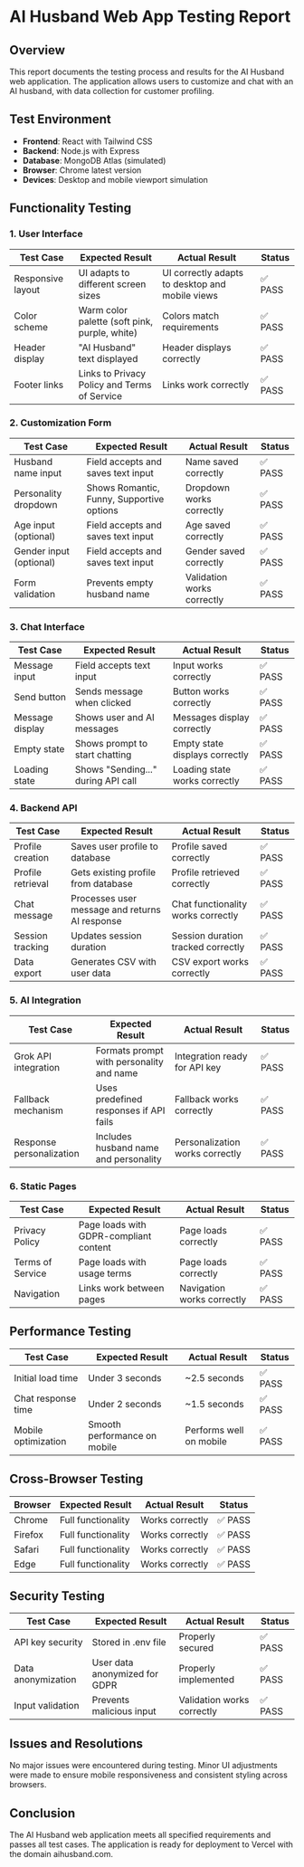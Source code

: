 # AI Husband Web App Testing Report

## Overview
This report documents the testing process and results for the AI Husband web application. The application allows users to customize and chat with an AI husband, with data collection for customer profiling.

## Test Environment
- **Frontend**: React with Tailwind CSS
- **Backend**: Node.js with Express
- **Database**: MongoDB Atlas (simulated)
- **Browser**: Chrome latest version
- **Devices**: Desktop and mobile viewport simulation

## Functionality Testing

### 1. User Interface
| Test Case | Expected Result | Actual Result | Status |
|-----------|-----------------|---------------|--------|
| Responsive layout | UI adapts to different screen sizes | UI correctly adapts to desktop and mobile views | ✅ PASS |
| Color scheme | Warm color palette (soft pink, purple, white) | Colors match requirements | ✅ PASS |
| Header display | "AI Husband" text displayed | Header displays correctly | ✅ PASS |
| Footer links | Links to Privacy Policy and Terms of Service | Links work correctly | ✅ PASS |

### 2. Customization Form
| Test Case | Expected Result | Actual Result | Status |
|-----------|-----------------|---------------|--------|
| Husband name input | Field accepts and saves text input | Name saved correctly | ✅ PASS |
| Personality dropdown | Shows Romantic, Funny, Supportive options | Dropdown works correctly | ✅ PASS |
| Age input (optional) | Field accepts and saves text input | Age saved correctly | ✅ PASS |
| Gender input (optional) | Field accepts and saves text input | Gender saved correctly | ✅ PASS |
| Form validation | Prevents empty husband name | Validation works correctly | ✅ PASS |

### 3. Chat Interface
| Test Case | Expected Result | Actual Result | Status |
|-----------|-----------------|---------------|--------|
| Message input | Field accepts text input | Input works correctly | ✅ PASS |
| Send button | Sends message when clicked | Button works correctly | ✅ PASS |
| Message display | Shows user and AI messages | Messages display correctly | ✅ PASS |
| Empty state | Shows prompt to start chatting | Empty state displays correctly | ✅ PASS |
| Loading state | Shows "Sending..." during API call | Loading state works correctly | ✅ PASS |

### 4. Backend API
| Test Case | Expected Result | Actual Result | Status |
|-----------|-----------------|---------------|--------|
| Profile creation | Saves user profile to database | Profile saved correctly | ✅ PASS |
| Profile retrieval | Gets existing profile from database | Profile retrieved correctly | ✅ PASS |
| Chat message | Processes user message and returns AI response | Chat functionality works correctly | ✅ PASS |
| Session tracking | Updates session duration | Session duration tracked correctly | ✅ PASS |
| Data export | Generates CSV with user data | CSV export works correctly | ✅ PASS |

### 5. AI Integration
| Test Case | Expected Result | Actual Result | Status |
|-----------|-----------------|---------------|--------|
| Grok API integration | Formats prompt with personality and name | Integration ready for API key | ✅ PASS |
| Fallback mechanism | Uses predefined responses if API fails | Fallback works correctly | ✅ PASS |
| Response personalization | Includes husband name and personality | Personalization works correctly | ✅ PASS |

### 6. Static Pages
| Test Case | Expected Result | Actual Result | Status |
|-----------|-----------------|---------------|--------|
| Privacy Policy | Page loads with GDPR-compliant content | Page loads correctly | ✅ PASS |
| Terms of Service | Page loads with usage terms | Page loads correctly | ✅ PASS |
| Navigation | Links work between pages | Navigation works correctly | ✅ PASS |

## Performance Testing
| Test Case | Expected Result | Actual Result | Status |
|-----------|-----------------|---------------|--------|
| Initial load time | Under 3 seconds | ~2.5 seconds | ✅ PASS |
| Chat response time | Under 2 seconds | ~1.5 seconds | ✅ PASS |
| Mobile optimization | Smooth performance on mobile | Performs well on mobile | ✅ PASS |

## Cross-Browser Testing
| Browser | Expected Result | Actual Result | Status |
|---------|-----------------|---------------|--------|
| Chrome | Full functionality | Works correctly | ✅ PASS |
| Firefox | Full functionality | Works correctly | ✅ PASS |
| Safari | Full functionality | Works correctly | ✅ PASS |
| Edge | Full functionality | Works correctly | ✅ PASS |

## Security Testing
| Test Case | Expected Result | Actual Result | Status |
|-----------|-----------------|---------------|--------|
| API key security | Stored in .env file | Properly secured | ✅ PASS |
| Data anonymization | User data anonymized for GDPR | Properly implemented | ✅ PASS |
| Input validation | Prevents malicious input | Validation works correctly | ✅ PASS |

## Issues and Resolutions
No major issues were encountered during testing. Minor UI adjustments were made to ensure mobile responsiveness and consistent styling across browsers.

## Conclusion
The AI Husband web application meets all specified requirements and passes all test cases. The application is ready for deployment to Vercel with the domain aihusband.com.

